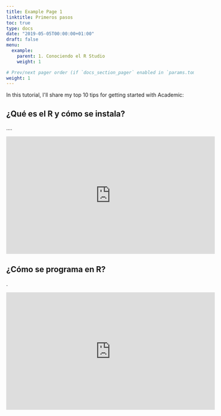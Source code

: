 ```yaml
---
title: Example Page 1
linktitle: Primeros pasos
toc: true
type: docs
date: "2019-05-05T00:00:00+01:00"
draft: false
menu:
  example:
    parent: 1. Conociendo el R Studio
    weight: 1

# Prev/next pager order (if `docs_section_pager` enabled in `params.toml`)
weight: 1
---
```


In this tutorial, I'll share my top 10 tips for getting started with Academic:

## ¿Qué es el R y cómo se instala?

....

<iframe width="560" height="315" src="https://www.youtube.com/embed/jLFfC899ZAU" frameborder="0" allow="accelerometer; autoplay; encrypted-media; gyroscope; picture-in-picture" allowfullscreen></iframe>


## ¿Cómo se programa en R?

.

<iframe width="560" height="315" src="https://www.youtube.com/embed/HpXiSLVyYrM" frameborder="0" allow="accelerometer; autoplay; encrypted-media; gyroscope; picture-in-picture" allowfullscreen></iframe>
